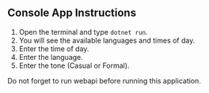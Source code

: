 ## Console App Instructions

1. Open the terminal and type `dotnet run`.
2. You will see the available languages and times of day.
3. Enter the time of day.
4. Enter the language.
5. Enter the tone (Casual or Formal).

Do not forget to run webapi before running this application.